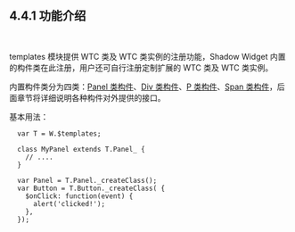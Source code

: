 4.4.1 功能介绍
-------------

&nbsp;

templates 模块提供 WTC 类及 WTC 类实例的注册功能，Shadow Widget 内置的构件类在此注册，用户还可自行注册定制扩展的 WTC 类及 WTC 类实例。

内置构件类分为四类：[Panel 类构件](#4.4.2.)、[Div 类构件](#4.4.3.)、[P 类构件](#4.4.4.)、[Span 类构件](#4.4.5.)，后面章节将详细说明各种构件对外提供的接口。

基本用法：

```
  var T = W.$templates;
  
  class MyPanel extends T.Panel_ {
    // ....
  }
  
  var Panel = T.Panel._createClass();
  var Button = T.Button._createClass( {
    $onClick: function(event) {
      alert('clicked!');
    },
  });
```

&nbsp;
